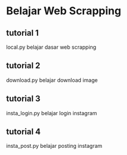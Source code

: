# Belajar Web Scrapping
## tutorial 1
local.py belajar dasar web scrapping
## tutorial 2
download.py belajar download image
## tutorial 3
insta_login.py belajar login instagram
## tutorial 4
insta_post.py belajar posting instagram
